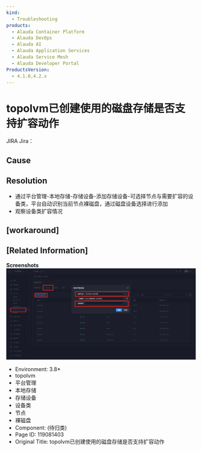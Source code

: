 ```yaml
---
kind:
  - Troubleshooting
products:
  - Alauda Container Platform
  - Alauda DevOps
  - Alauda AI
  - Alauda Application Services
  - Alauda Service Mesh
  - Alauda Developer Portal
ProductsVersion:
  - 4.1.0,4.2.x
---
```

<!-- A type of document that involves encountering a fault, diagnosing it, performing root cause analysis, and providing solutions. -->

# topolvm已创建使用的磁盘存储是否支持扩容动作

JIRA Jira：

## Cause

## Resolution
- 通过平台管理-本地存储-存储设备-添加存储设备-可选择节点与需要扩容的设备类，平台自动识别当前节点裸磁盘，通过磁盘设备选择进行添加
- 观察设备类扩容情况

## [workaround]

## [Related Information]
**Screenshots**
![](assets/topolvmyi-chuang-jian-shi-yong-de-ci-pan-cun-chu-shi-fou-zhi-chi-kuo-rong-dong-z/image2022-6-29_18-50-33.png)
- Environment: 3.8*
- topolvm
- 平台管理
- 本地存储
- 存储设备
- 设备类
- 节点
- 裸磁盘
- Component: (待归类)
- Page ID: 119081403
- Original Title: topolvm已创建使用的磁盘存储是否支持扩容动作
